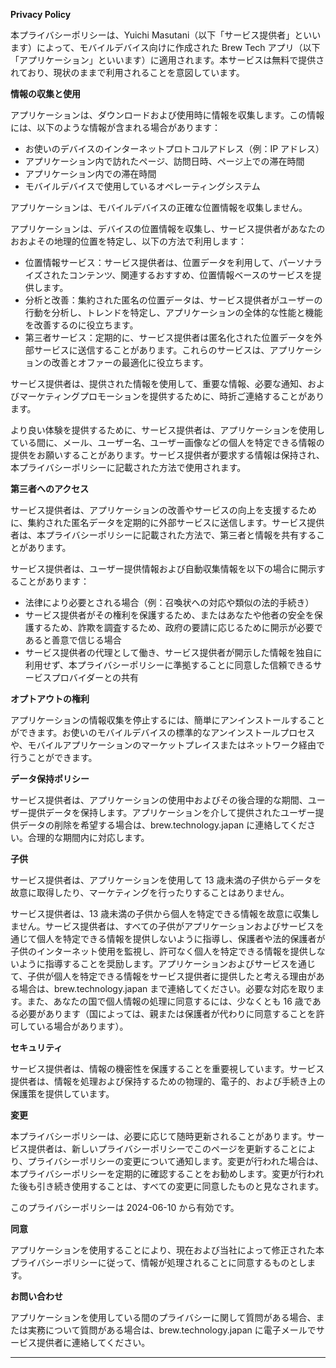 **Privacy Policy**

本プライバシーポリシーは、Yuichi Masutani（以下「サービス提供者」といいます）によって、モバイルデバイス向けに作成された Brew Tech アプリ（以下「アプリケーション」といいます）に適用されます。本サービスは無料で提供されており、現状のままで利用されることを意図しています。

**情報の収集と使用**

アプリケーションは、ダウンロードおよび使用時に情報を収集します。この情報には、以下のような情報が含まれる場合があります：

- お使いのデバイスのインターネットプロトコルアドレス（例：IP アドレス）
- アプリケーション内で訪れたページ、訪問日時、ページ上での滞在時間
- アプリケーション内での滞在時間
- モバイルデバイスで使用しているオペレーティングシステム

アプリケーションは、モバイルデバイスの正確な位置情報を収集しません。

アプリケーションは、デバイスの位置情報を収集し、サービス提供者があなたのおおよその地理的位置を特定し、以下の方法で利用します：

- 位置情報サービス：サービス提供者は、位置データを利用して、パーソナライズされたコンテンツ、関連するおすすめ、位置情報ベースのサービスを提供します。
- 分析と改善：集約された匿名の位置データは、サービス提供者がユーザーの行動を分析し、トレンドを特定し、アプリケーションの全体的な性能と機能を改善するのに役立ちます。
- 第三者サービス：定期的に、サービス提供者は匿名化された位置データを外部サービスに送信することがあります。これらのサービスは、アプリケーションの改善とオファーの最適化に役立ちます。

サービス提供者は、提供された情報を使用して、重要な情報、必要な通知、およびマーケティングプロモーションを提供するために、時折ご連絡することがあります。

より良い体験を提供するために、サービス提供者は、アプリケーションを使用している間に、メール、ユーザー名、ユーザー画像などの個人を特定できる情報の提供をお願いすることがあります。サービス提供者が要求する情報は保持され、本プライバシーポリシーに記載された方法で使用されます。

**第三者へのアクセス**

サービス提供者は、アプリケーションの改善やサービスの向上を支援するために、集約された匿名データを定期的に外部サービスに送信します。サービス提供者は、本プライバシーポリシーに記載された方法で、第三者と情報を共有することがあります。

サービス提供者は、ユーザー提供情報および自動収集情報を以下の場合に開示することがあります：

- 法律により必要とされる場合（例：召喚状への対応や類似の法的手続き）
- サービス提供者がその権利を保護するため、またはあなたや他者の安全を保護するため、詐欺を調査するため、政府の要請に応じるために開示が必要であると善意で信じる場合
- サービス提供者の代理として働き、サービス提供者が開示した情報を独自に利用せず、本プライバシーポリシーに準拠することに同意した信頼できるサービスプロバイダーとの共有

**オプトアウトの権利**

アプリケーションの情報収集を停止するには、簡単にアンインストールすることができます。お使いのモバイルデバイスの標準的なアンインストールプロセスや、モバイルアプリケーションのマーケットプレイスまたはネットワーク経由で行うことができます。

**データ保持ポリシー**

サービス提供者は、アプリケーションの使用中およびその後合理的な期間、ユーザー提供データを保持します。アプリケーションを介して提供されたユーザー提供データの削除を希望する場合は、brew.technology.japan に連絡してください。合理的な期間内に対応します。

**子供**

サービス提供者は、アプリケーションを使用して 13 歳未満の子供からデータを故意に取得したり、マーケティングを行ったりすることはありません。

サービス提供者は、13 歳未満の子供から個人を特定できる情報を故意に収集しません。サービス提供者は、すべての子供がアプリケーションおよびサービスを通じて個人を特定できる情報を提供しないように指導し、保護者や法的保護者が子供のインターネット使用を監視し、許可なく個人を特定できる情報を提供しないように指導することを奨励します。アプリケーションおよびサービスを通じて、子供が個人を特定できる情報をサービス提供者に提供したと考える理由がある場合は、brew.technology.japan まで連絡してください。必要な対応を取ります。また、あなたの国で個人情報の処理に同意するには、少なくとも 16 歳である必要があります（国によっては、親または保護者が代わりに同意することを許可している場合があります）。

**セキュリティ**

サービス提供者は、情報の機密性を保護することを重要視しています。サービス提供者は、情報を処理および保持するための物理的、電子的、および手続き上の保護策を提供しています。

**変更**

本プライバシーポリシーは、必要に応じて随時更新されることがあります。サービス提供者は、新しいプライバシーポリシーでこのページを更新することにより、プライバシーポリシーの変更について通知します。変更が行われた場合は、本プライバシーポリシーを定期的に確認することをお勧めします。変更が行われた後も引き続き使用することは、すべての変更に同意したものと見なされます。

このプライバシーポリシーは 2024-06-10 から有効です。

**同意**

アプリケーションを使用することにより、現在および当社によって修正された本プライバシーポリシーに従って、情報が処理されることに同意するものとします。

**お問い合わせ**

アプリケーションを使用している間のプライバシーに関して質問がある場合、または実務について質問がある場合は、brew.technology.japan に電子メールでサービス提供者に連絡してください。

---
